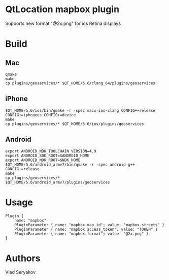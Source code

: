 # QtLocation mapbox plugin

Supports new format "@2x.png" for ios Retina displays

# Build

## Mac

    qmake
    make
    cp plugins/geoservices/* $QT_HOME/5.6/clang_64/plugins/geoservices

## iPhone

    $QT_HOME/5.6/ios/bin/qmake -r -spec macx-ios-clang CONFIG+=release CONFIG+=iphoneos CONFIG+=device
    make
    cp plugins/geoservices/* $QT_HOME/5.6/ios/plugins/geoservices

## Android

    export ANDROID_NDK_TOOLCHAIN_VERSION=4.9 
    export ANDROID_SDK_ROOT=$ANDROID_HOME
    export ANDROID_NDK_ROOT=$NDK_HOME
    $QT_HOME/5.6/android_armv7/bin/qmake -r -spec android-g++ CONFIG+=release 
    make
    cp plugins/geoservices/* $QT_HOME/5.6/android_armv7/plugins/geoservices

# Usage

    Plugin {
        name: "mapbox"
        PluginParameter { name: "mapbox.map_id"; value: "mapbox.streets" }
        PluginParameter { name: "mapbox.access_token"; value: "TOKEN" }
        PluginParameter { name: "mapbox.format"; value: "@2x.png" }
    }

# Authors

Vlad Seryakov

